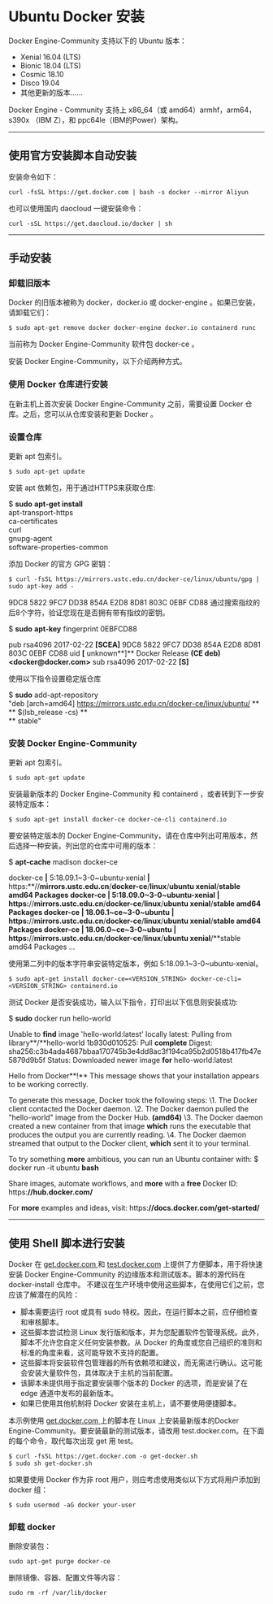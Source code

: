 # Ubuntu Docker 安装

Docker Engine-Community 支持以下的 Ubuntu 版本：



- Xenial 16.04 (LTS)
- Bionic 18.04 (LTS)
- Cosmic 18.10
- Disco 19.04
- 其他更新的版本……

Docker Engine - Community 支持上 x86_64（或 amd64）armhf，arm64，s390x （IBM Z），和 ppc64le（IBM的Power）架构。

------

## 使用官方安装脚本自动安装

安装命令如下：

```
curl -fsSL https://get.docker.com | bash -s docker --mirror Aliyun
```

也可以使用国内 daocloud 一键安装命令：

```
curl -sSL https://get.daocloud.io/docker | sh
```

------

## 手动安装

### 卸载旧版本

Docker 的旧版本被称为 docker，docker.io 或 docker-engine 。如果已安装，请卸载它们：

```
$ sudo apt-get remove docker docker-engine docker.io containerd runc
```

当前称为 Docker Engine-Community 软件包 docker-ce 。

安装 Docker Engine-Community，以下介绍两种方式。

### 使用 Docker 仓库进行安装

在新主机上首次安装 Docker Engine-Community 之前，需要设置 Docker 仓库。之后，您可以从仓库安装和更新 Docker 。

### 设置仓库

更新 apt 包索引。

```
$ sudo apt-get update
```

安装 apt 依赖包，用于通过HTTPS来获取仓库:

$ **sudo** **apt-get install** \
  apt-transport-https \
  ca-certificates \
  curl \
  gnupg-agent \
  software-properties-common

添加 Docker 的官方 GPG 密钥：

```
$ curl -fsSL https://mirrors.ustc.edu.cn/docker-ce/linux/ubuntu/gpg | sudo apt-key add -
```

9DC8 5822 9FC7 DD38 854A E2D8 8D81 803C 0EBF CD88 通过搜索指纹的后8个字符，验证您现在是否拥有带有指纹的密钥。

$ **sudo** **apt-key** fingerprint 0EBFCD88
  
pub  rsa4096 2017-02-22 **[**SCEA**]**
   9DC8 5822 9FC7 DD38 854A  E2D8 8D81 803C 0EBF CD88
uid      **[** unknown**]** Docker Release **(**CE deb**)** **<**docker**@**docker.com**>**
sub  rsa4096 2017-02-22 **[**S**]**

使用以下指令设置稳定版仓库

$ **sudo** add-apt-repository \
  "deb [arch=amd64] https://mirrors.ustc.edu.cn/docker-ce/linux/ubuntu/ **\
** $(lsb_release -cs) **\
** stable"

### 安装 Docker Engine-Community

更新 apt 包索引。

```
$ sudo apt-get update
```

安装最新版本的 Docker Engine-Community 和 containerd ，或者转到下一步安装特定版本：

```
$ sudo apt-get install docker-ce docker-ce-cli containerd.io
```

要安装特定版本的 Docker Engine-Community，请在仓库中列出可用版本，然后选择一种安装。列出您的仓库中可用的版本：

$ **apt-cache** madison docker-ce

 docker-ce **|** 5:18.09.1~3-0~ubuntu-xenial **|** https:**//**mirrors.ustc.edu.cn**/**docker-ce**/**linux**/**ubuntu  xenial**/**stable amd64 Packages
 docker-ce **|** 5:18.09.0~3-0~ubuntu-xenial **|** https:**//**mirrors.ustc.edu.cn**/**docker-ce**/**linux**/**ubuntu  xenial**/**stable amd64 Packages
 docker-ce **|** 18.06.1~ce~3-0~ubuntu    **|** https:**//**mirrors.ustc.edu.cn**/**docker-ce**/**linux**/**ubuntu  xenial**/**stable amd64 Packages
 docker-ce **|** 18.06.0~ce~3-0~ubuntu    **|** https:**//**mirrors.ustc.edu.cn**/**docker-ce**/**linux**/**ubuntu  xenial**/**stable amd64 Packages
 ...

使用第二列中的版本字符串安装特定版本，例如 5:18.09.1~3-0~ubuntu-xenial。

```
$ sudo apt-get install docker-ce=<VERSION_STRING> docker-ce-cli=<VERSION_STRING> containerd.io
```

测试 Docker 是否安装成功，输入以下指令，打印出以下信息则安装成功:

$ **sudo** docker run hello-world

Unable to **find** image 'hello-world:latest' locally
latest: Pulling from library**/**hello-world
1b930d010525: Pull **complete**                                                                  Digest: sha256:c3b4ada4687bbaa170745b3e4dd8ac3f194ca95b2d0518b417fb47e5879d9b5f
Status: Downloaded newer image **for** hello-world:latest


Hello from Docker**!**
This message shows that your installation appears to be working correctly.


To generate this message, Docker took the following steps:
 \1. The Docker client contacted the Docker daemon.
 \2. The Docker daemon pulled the "hello-world" image from the Docker Hub.
  **(**amd64**)**
 \3. The Docker daemon created a new container from that image **which** runs the
  executable that produces the output you are currently reading.
 \4. The Docker daemon streamed that output to the Docker client, **which** sent it
  to your terminal.


To try something **more** ambitious, you can run an Ubuntu container with:
 $ docker run -it ubuntu **bash**


Share images, automate workflows, and **more** with a **free** Docker ID:
 https:**//**hub.docker.com**/**


For **more** examples and ideas, visit:
 https:**//**docs.docker.com**/**get-started**/**

------

## 使用 Shell 脚本进行安装

Docker 在 [get.docker.com ](https://get.docker.com/)和 [test.docker.com](https://test.docker.com/) 上提供了方便脚本，用于将快速安装 Docker Engine-Community 的边缘版本和测试版本。脚本的源代码在 docker-install 仓库中。 不建议在生产环境中使用这些脚本，在使用它们之前，您应该了解潜在的风险：

- 脚本需要运行 root 或具有 sudo 特权。因此，在运行脚本之前，应仔细检查和审核脚本。
- 这些脚本尝试检测 Linux 发行版和版本，并为您配置软件包管理系统。此外，脚本不允许您自定义任何安装参数。从 Docker 的角度或您自己组织的准则和标准的角度来看，这可能导致不支持的配置。
- 这些脚本将安装软件包管理器的所有依赖项和建议，而无需进行确认。这可能会安装大量软件包，具体取决于主机的当前配置。
- 该脚本未提供用于指定要安装哪个版本的 Docker 的选项，而是安装了在 edge 通道中发布的最新版本。
- 如果已使用其他机制将 Docker 安装在主机上，请不要使用便捷脚本。

本示例使用 [get.docker.com ](https://get.docker.com/)上的脚本在 Linux 上安装最新版本的Docker Engine-Community。要安装最新的测试版本，请改用 test.docker.com。在下面的每个命令，取代每次出现 get 用 test。

```
$ curl -fsSL https://get.docker.com -o get-docker.sh
$ sudo sh get-docker.sh
```

如果要使用 Docker 作为非 root 用户，则应考虑使用类似以下方式将用户添加到 docker 组：

```
$ sudo usermod -aG docker your-user
```

### 卸载 docker

删除安装包：

```
sudo apt-get purge docker-ce
```

删除镜像、容器、配置文件等内容：

```
sudo rm -rf /var/lib/docker
```